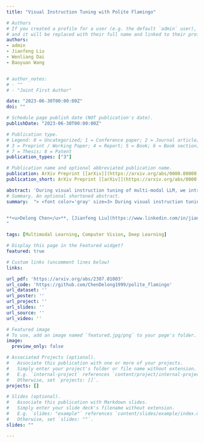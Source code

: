 ```yaml
---
title: "Visual Instruction Tuning with Polite Flamingo"

# Authors
# If you created a profile for a user (e.g. the default `admin` user), write the username (folder name) here 
# and it will be replaced with their full name and linked to their profile.
authors:
- admin
- Jianfeng Liu
- Wenliang Dai
- Baoyuan Wang


# author_notes:
# - ""
# - "Joint First Author"

date: "2023-06-30T00:00:00Z"
doi: ""

# Schedule page publish date (NOT publication's date).
publishDate: "2023-06-30T00:00:00Z"

# Publication type.
# Legend: 0 = Uncategorized; 1 = Conference paper; 2 = Journal article;
# 3 = Preprint / Working Paper; 4 = Report; 5 = Book; 6 = Book section;
# 7 = Thesis; 8 = Patent
publication_types: ["3"]

# Publication name and optional abbreviated publication name.
publication: ArXiv Preprint [[arXiv]](https://arxiv.org/abs/0000.00000)
publication_short: ArXiv Preprint [[arXiv]](https://arxiv.org/abs/0000.00000)

abstract: 'During visual instruction tuning of multi-modal LLM, we introduced a multi-modal response rewriter called \"Polite Flamingo\" to address the degeneration of response politness, which is a typical instance of the \"multi-modal alignment tax\.'
# Summary. An optional shortened abstract.
summary:  "> <font color='gray' size=3> During visual instruction tuning of multi-modal LLM, we introduced a multi-modal response rewriter called \"Polite Flamingo\" to address the degeneration of response politness, which is a typical instance of the \"multi-modal alignment tax\".</font>


**<u>Delong Chen</u>**, [Jianfeng Liu](https://www.linkedin.com/in/jianfeng-liu-9539897b/), [Wenliang Dai](https://wenliangdai.github.io/), [Baoyuan Wang](https://sites.google.com/site/zjuwby/). \"[**Visual Instruction Tuning with Polite Flamingo**](https://arxiv.org/abs/2307.01003)\". In AAAI (2024).
"

tags: [Multimodal Learning, Computer Vision, Deep Learning]

# Display this page in the Featured widget?
featured: true

# Custom links (uncomment lines below)
links:

url_pdf: 'https://arxiv.org/abs/2307.01003'
url_code: 'https://github.com/ChenDelong1999/polite_flamingo'
url_dataset: ''
url_poster: ''
url_project: ''
url_slides: ''
url_source: ''
url_video: ''

# Featured image
# To use, add an image named `featured.jpg/png` to your page's folder. 
image:
  preview_only: false

# Associated Projects (optional).
#   Associate this publication with one or more of your projects.
#   Simply enter your project's folder or file name without extension.
#   E.g. `internal-project` references `content/project/internal-project/index.md`.
#   Otherwise, set `projects: []`.
projects: []

# Slides (optional).
#   Associate this publication with Markdown slides.
#   Simply enter your slide deck's filename without extension.
#   E.g. `slides: "example"` references `content/slides/example/index.md`.
#   Otherwise, set `slides: ""`.
slides: ""

---
```


